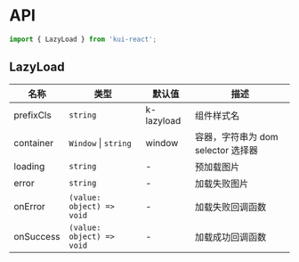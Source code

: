 # API

```jsx
import { LazyLoad } from 'kui-react';
```

## LazyLoad

| 名称      | 类型                      | 默认值     | 描述                               |
| --------- | ------------------------- | ---------- | ---------------------------------- |
| prefixCls | `string`                  | k-lazyload | 组件样式名                         |
| container | `Window` \| `string`      | window     | 容器，字符串为 dom selector 选择器 |
| loading   | `string`                  | -          | 预加载图片                         |
| error     | `string`                  | -          | 加载失败图片                       |
| onError   | `(value: object) => void` | -          | 加载失败回调函数                   |
| onSuccess | `(value: object) => void` | -          | 加载成功回调函数                   |

